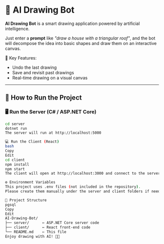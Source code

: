 # 🎨 AI Drawing Bot

**AI Drawing Bot** is a smart drawing application powered by artificial intelligence.

Just enter a **prompt** like _"draw a house with a triangular roof"_, and the bot will decompose the idea into basic shapes and draw them on an interactive canvas.

🧠 Key Features:
- Undo the last drawing
- Save and revisit past drawings
- Real-time drawing on a visual canvas

---

## 🚀 How to Run the Project

### 🖥️ Run the Server (C# / ASP.NET Core)

```bash
cd server
dotnet run
The server will run at http://localhost:5000

💻 Run the Client (React)
bash
Copy
Edit
cd client
npm install
npm start
The client will open at http://localhost:3000 and connect to the server

⚙️ Environment Variables
This project uses .env files (not included in the repository).
Please create them manually under the server and client folders if needed.

📁 Project Structure
pgsql
Copy
Edit
AI-Drawing-Bot/
├── server/      ← ASP.NET Core server code
├── client/      ← React front-end code
└── README.md    ← This file
Enjoy drawing with AI! 🎨🤖
